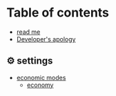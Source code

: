 # Table of contents

* [read me](README.md)
* [Developer's apology](developers-apology.md)

## ⚙️ settings

* [economic modes](settings/economic-modes/README.md)
  * [economy](settings/economic-modes/economy.md)

